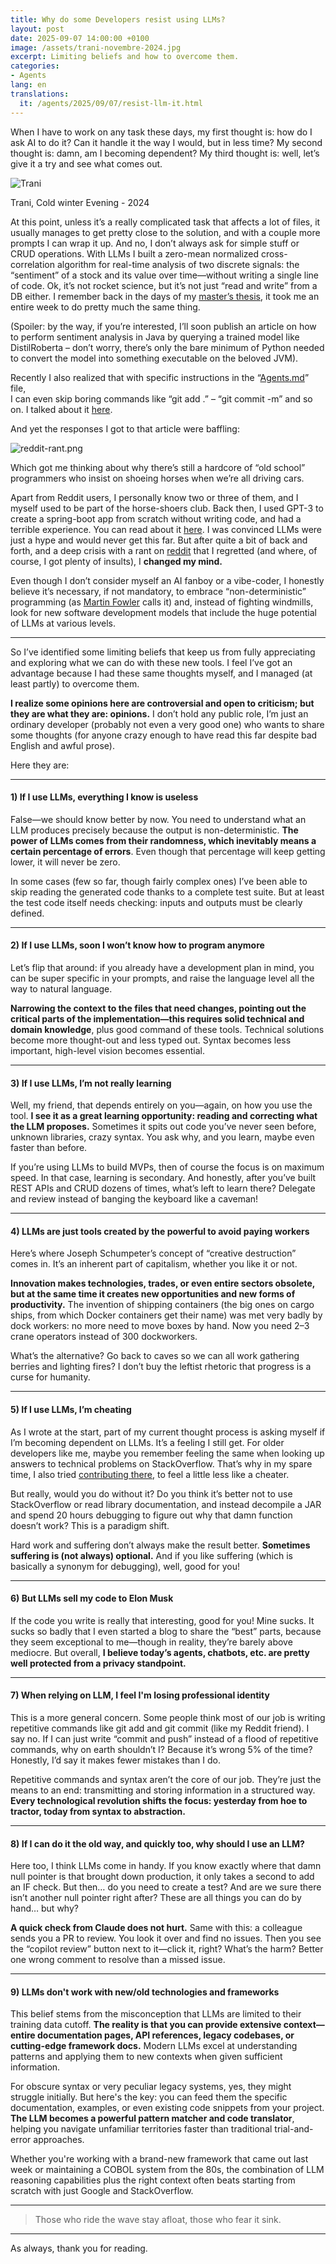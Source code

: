 ```yaml
---
title: Why do some Developers resist using LLMs?
layout: post
date: 2025-09-07 14:00:00 +0100
image: /assets/trani-novembre-2024.jpg
excerpt: Limiting beliefs and how to overcome them.
categories:
- Agents
lang: en
translations:
  it: /agents/2025/09/07/resist-llm-it.html
---
```


When I have to work on any task these days, my first thought is: how do I ask AI to do it?
Can it handle it the way I would, but in less time? 
My second thought is: damn, am I becoming dependent? My third thought is: well, let’s give it a try and see what comes out.

<div class="post-image-container">
    <img src="/assets/trani-novembre-2024.jpg" class="post-image" alt="Trani" loading="lazy" decoding="async">
    <p class="post-image-subtitle">Trani, Cold winter Evening - 2024 </p>
</div>

At this point, unless it’s a really complicated task that affects a lot of files, it usually manages to get pretty close to the solution, 
and with a couple more prompts I can wrap it up. 
And no, I don’t always ask for simple stuff or CRUD operations. 
With LLMs I built a zero-mean normalized cross-correlation algorithm for real-time analysis of two discrete signals: 
the “sentiment” of a stock and its value over time—without writing a single line of code. 
Ok, it’s not rocket science, but it’s not just “read and write” from a DB either. 
I remember back in the days of my [master’s thesis](https://drive.google.com/file/d/0B6rh8wOHUAdNSE5OOFJwMC1PTHM/view?resourcekey=0-P1hJxJPBiz3AAdo4FJn8vA), 
it took me an entire week to do pretty much the same thing.

(Spoiler: by the way, if you’re interested, I’ll soon publish an article on how to perform sentiment analysis in Java by querying a trained model like DistilRoberta – don’t worry, there’s only the bare minimum of Python needed to convert the model into something executable on the beloved JVM).

Recently I also realized that with specific instructions in the “[Agents.md](https://agents.md/)” file,  
I can even skip boring commands like “git add .” – “git commit -m” and so on. I talked about it [here](https://gaetanopiazzolla.github.io/agents/2025/09/04/ai-powered-development-workflows.html).

And yet the responses I got to that article were baffling:

![reddit-rant.png](/assets/reddit-rant.png)

Which got me thinking about why there’s still a hardcore of “old school” 
programmers who insist on shoeing horses when we’re all driving cars.

Apart from Reddit users, I personally know two or three of them, 
and I myself used to be part of the horse-shoers club. 
Back then, I used GPT-3 to create a spring-boot app from scratch without writing code, and had a terrible experience.
You can read about it [here](https://blog.gopenai.com/i-used-chatgpt-to-generate-a-springboot-app-38cb51bf34bd). I was convinced LLMs were just a hype and would never get this far. But after quite a bit of back and forth, 
and a deep crisis with a rant on [reddit](https://www.reddit.com/r/webdev/comments/1kg0h8e/what_to_do_with_llms_taking_over_im_lost/)
that I regretted (and where, of course, I got plenty of insults), I **changed my mind.**
    
Even though I don’t consider myself an AI fanboy or a vibe-coder, 
I honestly believe it’s necessary, if not mandatory, to embrace “non-deterministic” programming (as [Martin Fowler](https://martinfowler.com/articles/2025-nature-abstraction.html)
calls it) and, instead of fighting windmills, look for new software development models that include the huge potential of LLMs at various levels.

---

So I’ve identified some limiting beliefs that keep us from fully appreciating and exploring what we can do with these new tools.
I feel I’ve got an advantage because I had these same thoughts myself, and I managed (at least partly) to overcome them.

**I realize some opinions here are controversial and open to criticism; but they are what they are: opinions.** I don’t hold any public role, I’m just an ordinary developer (probably not even a very good one) 
who wants to share some thoughts (for anyone crazy enough to have read this far despite bad English and awful prose).

Here they are:

---

#### 1) If I use LLMs, everything I know is useless

False—we should know better by now. You need to understand what an LLM produces precisely because the output is non-deterministic.
**The power of LLMs comes from their randomness, which inevitably means a certain percentage of errors**. Even though that percentage will keep getting lower, it will never be zero.

In some cases (few so far, though fairly complex ones) I’ve been able to skip reading the generated code thanks to a complete test suite. But at least the test code itself needs checking: inputs and outputs must be clearly defined.

---

#### 2) If I use LLMs, soon I won’t know how to program anymore

Let’s flip that around: if you already have a development plan in mind, you can be super specific in your prompts, and raise the language level all the way to natural language. 

**Narrowing the context to the files that need changes, pointing out the critical parts of the implementation—this requires solid technical and domain knowledge**, plus good command of these tools. Technical solutions become more thought-out and less typed out. Syntax becomes less important, high-level vision becomes essential.

---

#### 3) If I use LLMs, I’m not really learning

Well, my friend, that depends entirely on you—again, on how you use the tool. 
**I see it as a great learning opportunity: reading and correcting what the LLM proposes.** 
Sometimes it spits out code you’ve never seen before, unknown libraries, crazy syntax. You ask why, and you learn, maybe even faster than before. 

If you’re using LLMs to build MVPs, then of course the focus is on maximum speed. In that case, learning is secondary. 
And honestly, after you’ve built REST APIs and CRUD dozens of times, what’s left to learn there? Delegate and review instead of banging the keyboard like a caveman!

---

#### 4) LLMs are just tools created by the powerful to avoid paying workers

Here’s where Joseph Schumpeter’s concept of “creative destruction” comes in. It’s an inherent part of capitalism, 
whether you like it or not. 

**Innovation makes technologies, trades, or even entire sectors obsolete, 
but at the same time it creates new opportunities and new forms of productivity.** 
The invention of shipping containers (the big ones on cargo ships, from which Docker containers get their name) 
was met very badly by dock workers: no more need to move boxes by hand. Now you need 2–3 crane operators instead of 300 dockworkers. 

What’s the alternative? Go back to caves so we can all work gathering berries and lighting fires?
I don’t buy the leftist rhetoric that progress is a curse for humanity.

---

#### 5) If I use LLMs, I’m cheating

As I wrote at the start, part of my current thought process is asking myself if I’m becoming dependent on LLMs.
It’s a feeling I still get. For older developers like me, maybe you remember feeling the same when looking up answers to technical problems on StackOverflow. 
That’s why in my spare time, I also tried [contributing there](https://stackoverflow.com/users/2768318/gaetano-piazzolla), to feel a little less like a cheater. 

But really, would you do without it? Do you think it’s better not to use StackOverflow or read library documentation, 
and instead decompile a JAR and spend 20 hours debugging to figure out why that damn function doesn’t work? This is a paradigm shift. 

Hard work and suffering don’t always make the result better. **Sometimes suffering is (not always) optional.** 
And if you like suffering (which is basically a synonym for debugging), well, good for you!

---

#### 6) But LLMs sell my code to Elon Musk

If the code you write is really that interesting, good for you! Mine sucks. 
It sucks so badly that I even started a blog to share the “best” parts, because they seem exceptional to me—though in reality, 
they’re barely above mediocre. But overall, **I believe today’s agents, chatbots, etc. are pretty well protected from a privacy standpoint.**

---

#### 7) When relying on LLM, I feel I'm losing professional identity

This is a more general concern. Some people think most of our job is writing repetitive commands like git add and git commit (like my Reddit friend). 
I say no. If I can just write “commit and push” instead of a flood of repetitive commands, 
why on earth shouldn’t I? Because it’s wrong 5% of the time? Honestly, I’d say it makes fewer mistakes than I do. 

Repetitive commands and syntax aren’t the core of our job. They’re just the means to an end: transmitting and storing information in a structured way. 
**Every technological revolution shifts the focus: yesterday from hoe to tractor, today from syntax to abstraction.**

---

#### 8) If I can do it the old way, and quickly too, why should I use an LLM?

Here too, I think LLMs come in handy. If you know exactly where that damn null pointer is that brought down production, 
it only takes a second to add an IF check. But then… do you need to create a test? 
And are we sure there isn’t another null pointer right after? These are all things you can do by hand… but why?

**A quick check from Claude does not hurt.** Same with this: a colleague sends you a PR to review. You look it over and find no issues. 
Then you see the “copilot review” button next to it—click it, right? What’s the harm? Better one wrong comment to resolve than a missed issue.

---

#### 9) LLMs don't work with new/old technologies and frameworks

This belief stems from the misconception that LLMs are limited to their training data cutoff. 
**The reality is that you can provide extensive context—entire documentation pages, API references, legacy codebases, or cutting-edge framework docs.** 
Modern LLMs excel at understanding patterns and applying them to new contexts when given sufficient information.

For obscure syntax or very peculiar legacy systems, yes, they might struggle initially. But here's the key: 
you can feed them the specific documentation, examples, or even existing code snippets from your project. 
**The LLM becomes a powerful pattern matcher and code translator**, helping you navigate unfamiliar territories faster than traditional trial-and-error approaches.

Whether you're working with a brand-new framework that came out last week or maintaining a COBOL system from the 80s, 
the combination of LLM reasoning capabilities plus the right context often beats starting from scratch with just Google and StackOverflow.

---

> Those who ride the wave stay afloat, those who fear it sink.

---

As always, thank you for reading.